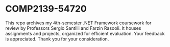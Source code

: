 # COMP2139-54720
This repo archives my 4th-semester .NET Framework coursework for review by Professors Sergio Santilli and Farzin Rasooli. It houses assignments and projects, organized for efficient evaluation. Your feedback is appreciated. Thank you for your consideration.
